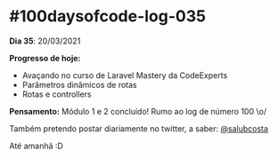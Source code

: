 # #100daysofcode-log-035

__Dia 35__: 20/03/2021

__Progresso de hoje:__
-   Avaçando no curso de Laravel Mastery da CodeExperts
-   Parâmetros dinâmicos de rotas
-   Rotas e controllers
																														
__Pensamento:__ Módulo 1 e 2 concluído! Rumo ao log de número 100 \o/

Também pretendo postar diariamente no twitter, a saber: [@salubcosta](https://twitter.com/salubcosta)

Até amanhã :D 
